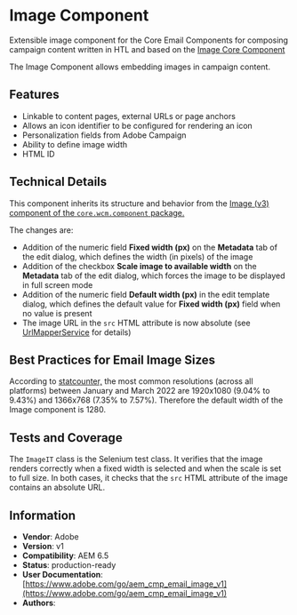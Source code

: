 <!--
Copyright 2021 Adobe

Licensed under the Apache License, Version 2.0 (the "License");
you may not use this file except in compliance with the License.
You may obtain a copy of the License at

    http://www.apache.org/licenses/LICENSE-2.0

Unless required by applicable law or agreed to in writing, software
distributed under the License is distributed on an "AS IS" BASIS,
WITHOUT WARRANTIES OR CONDITIONS OF ANY KIND, either express or implied.
See the License for the specific language governing permissions and
limitations under the License.
-->
# Image Component

Extensible image component for the Core Email Components for composing campaign content written in HTL and based on the [Image Core Component](https://github.com/adobe/aem-core-wcm-components/tree/main/content/src/content/jcr_root/apps/core/wcm/components/image/v3/image)

The Image Component allows embedding images in campaign content.

## Features

* Linkable to content pages, external URLs or page anchors
* Allows an icon identifier to be configured for rendering an icon
* Personalization fields from Adobe Campaign
* Ability to define image width
* HTML ID

## Technical Details

This component inherits its structure and behavior from the [Image (v3) component of the `core.wcm.component` package.](https://github.com/adobe/aem-core-wcm-components/tree/main/content/src/content/jcr_root/apps/core/wcm/components/image/v3/image)

The changes are:

* Addition of the numeric field **Fixed width (px)** on the **Metadata** tab of the edit dialog, which defines the width (in pixels) of the image
* Addition of the checkbox **Scale image to available width** on the **Metadata** tab of the edit dialog, which forces the image to be displayed in full screen mode
* Addition of the numeric field **Default width (px)** in the edit template dialog, which defines the default value for **Fixed width (px)** field when no value is present
* The image URL in the `src` HTML attribute is now absolute (see [UrlMapperService](https://github.com/adobe/aem-core-email-components/wiki/UrlMapperService:-Technical-documentation) for details)

## Best Practices for Email Image Sizes

According to [statcounter,](https://gs.statcounter.com/screen-resolution-stats#monthly-202201-202203) the most common resolutions (across all platforms) between January and March 2022 are 1920x1080 (9.04% to 9.43%) and 1366x768 (7.35% to 7.57%). Therefore the default width of the Image component is 1280.

## Tests and Coverage

The `ImageIT` class is the Selenium test class. It verifies that the image renders correctly when a fixed width is selected and when the scale is set to full size. In both cases, it checks that the `src` HTML attribute of the image contains an absolute URL.

## Information

* **Vendor**: Adobe
* **Version**: v1
* **Compatibility**: AEM 6.5
* **Status**: production-ready
* **User Documentation**: [https://www.adobe.com/go/aem_cmp_email_image_v1](https://www.adobe.com/go/aem_cmp_email_image_v1)
* **Authors**: 
